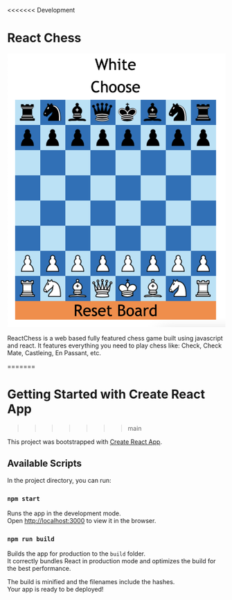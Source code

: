 <<<<<<< Development
# React Chess

![Alt text](README/main_game.png?raw=true)

ReactChess is a web based fully featured chess game built using javascript and react. It features everything you need to play chess like: Check, Check Mate, Castleing, En Passant, etc.

=======


# Getting Started with Create React App
>>>>>>> main

This project was bootstrapped with [Create React App](https://github.com/facebook/create-react-app).

## Available Scripts

In the project directory, you can run:

### `npm start`

Runs the app in the development mode.\
Open [http://localhost:3000](http://localhost:3000) to view it in the browser.

### `npm run build`

Builds the app for production to the `build` folder.\
It correctly bundles React in production mode and optimizes the build for the best performance.

The build is minified and the filenames include the hashes.\
Your app is ready to be deployed!

